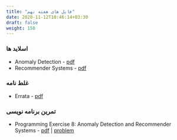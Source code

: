 ```yaml
---
title: "فایل های هفته نهم"
date: 2020-11-12T10:46:14+03:30
draft: false
weight: 150
---
```


### اسلاید ها
- Anomaly Detection - [pdf](../files/Lecture15.pdf)
- Recommender Systems - [pdf](../files/Lecture16.pdf)

### غلط نامه
- Errata - [pdf](../files/errata.pdf)

### تمرین برنامه نویسی
- Programming Exercise 8: Anomaly Detection and Recommender Systems - [pdf](../files/ex8.pdf) | [problem](../files/machine-learning-ex8.zip)
  